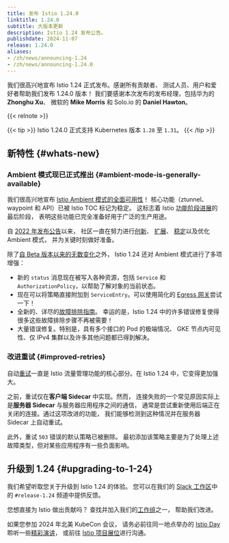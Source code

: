 ```yaml
---
title: 发布 Istio 1.24.0
linktitle: 1.24.0
subtitle: 大版本更新
description: Istio 1.24 发布公告。
publishdate: 2024-11-07
release: 1.24.0
aliases:
- /zh/news/announcing-1.24
- /zh/news/announcing-1.24.0
---
```


我们很高兴地宣布 Istio 1.24 正式发布。感谢所有贡献者、
测试人员、用户和爱好者帮助我们发布 1.24.0 版本！
我们要感谢本次发布的发布经理，包括华为的 **Zhonghu Xu**、
微软的 **Mike Morris** 和 Solo.io 的 **Daniel Hawton**。

{{< relnote >}}

{{< tip >}}
Istio 1.24.0 正式支持 Kubernetes 版本 `1.28` 至 `1.31`。
{{< /tip >}}

## 新特性 {#whats-new}

### Ambient 模式现已正式推出 {#ambient-mode-is-generally-available}

我们很高兴地宣布 [Istio Ambient 模式的全面可用性](/zh/blog/2024/ambient-reaches-ga/)！
核心功能（ztunnel、waypoint 和 API）已被 Istio TOC 标记为稳定。
这标志着 Istio [功能阶段进展](/zh/docs/releases/feature-stages/)的最后阶段，
表明这些功能已完全准备好用于广泛的生产用途。

自 [2022 年发布公告](/zh/blog/2022/introducing-ambient-mesh/)以来，
社区一直在努力进行[创新](/zh/blog/2024/inpod-traffic-redirection-ambient/)、
[扩展](/zh/blog/2024/ambient-vs-cilium/)、
[稳定](/zh/blog/2024/ambient-reaches-beta/)以及优化 Ambient 模式，
并为关键时刻做好准备。

除了[自 Beta 版本以来的无数变化](/zh/news/releases/1.23.x/announcing-1.23/#ambient-ambient-ambient)之外，
Istio 1.24 还对 Ambient 模式进行了多项增强：

* 新的 `status` 消息现在被写入各种资源，包括 `Service`
  和 `AuthorizationPolicy`，以帮助了解对象的当前状态。
* 现在可以将策略直接附加到 `ServiceEntry`。可以使用简化的
  [Egress 网关](https://www.solo.io/blog/egress-gateways-made-easy/)尝试一下！
* 全新的、详尽的[故障排除指南](https://github.com/istio/istio/wiki/Troubleshooting-Istio-Ambient)。
  幸运的是，Istio 1.24 中的许多错误修复使得很多这些故障排除步骤不再被需要！
* 大量错误修复。特别是，具有多个接口的 Pod 的极端情况、
  GKE 节点内可见性、仅 IPv4 集群以及许多其他问题都已得到解决。

### 改进重试 {#improved-retries}

自动[重试](/zh/docs/concepts/traffic-management/#retries)一直是
Istio 流量管理功能的核心部分。在 Istio 1.24 中，它变得更加强大。

之前，重试仅在**客户端 Sidecar** 中实现。然而，
连接失败的一个常见原因实际上是**服务器 Sidecar** 与服务器应用程序之间的通信，
通常是尝试重新使用后端正在关闭的连接。通过这项改进的功能，
我们能够检测到这种情况并在服务器 Sidecar 上自动重试。

此外，重试 `503` 错误的默认策略已被删除。
最初添加该策略主要是为了处理上述故障类型，但对某些应用程序有一些负面影响。

## 升级到 1.24 {#upgrading-to-1-24}

我们希望听取您关于升级到 Istio 1.24 的体验。
您可以在我们的 [Slack 工作区](https://slack.istio.io/)中的
`#release-1.24` 频道中提供反馈。

您想直接为 Istio 做出贡献吗？
查找并加入我们的[工作组](https://github.com/istio/community/blob/master/WORKING-GROUPS.md)之一，
帮助我们改进。

如果您参加 2024 年北美 KubeCon 会议，
请务必前往同一地点举办的 [Istio Day](https://events.linuxfoundation.org/kubecon-cloudnativecon-north-america/co-located-events/istio-day/)
聆听一些[精彩演讲](/zh/blog/2024/kubecon-na/)，
或前往 [Istio 项目展位](https://events.linuxfoundation.org/kubecon-cloudnativecon-north-america/venue-travel/#venue-maps)进行沟通。
